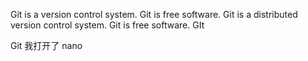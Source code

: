 Git is a version control system.
Git is free software.
Git is a distributed version control system.
Git is free software.
GIt

Git
我打开了 nano
